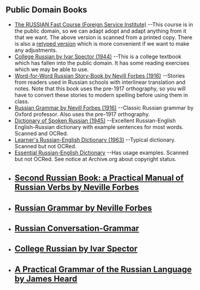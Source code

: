 ## Public Domain Books
* [The RUSSIAN Fast Course (Foreign Service Institute)](http://www.google.com/url?q=http%3A%2F%2Fwww.fsi-language-courses.net%2Ffsi-russian-language-course%2F&sa=D&sntz=1&usg=AFQjCNEhB99_oiS6NMgl4XVpy_Nm4mznxA)
	--This course is in the public domain, so we can adapt adopt and adapt
	anything from it that we want. The above version is scanned from a printed
	copy. There is also a [retyped version](http://www.google.com/url?q=http%3A%2F%2Fwww.yojik.eu%2Far01s04.xhtml&sa=D&sntz=1&usg=AFQjCNGeCz_ruAkeXe72oQ6VyHZzGiHaGw)
	which is more convenient if we want to make any adjustments.
* [College Russian by Ivar Spector (1944)](http://www.google.com/url?q=http%3A%2F%2Fbabel.hathitrust.org%2Fcgi%2Fpt%3Fid%3Dmdp.39015027651382%3Bview%3D1up%3Bseq%3D7&sa=D&sntz=1&usg=AFQjCNFw-jMxydS0U4l5lyLbDoPaDeXO3w)
	--This is a college textbook which has fallen into the public domain. It
	has some reading exercises which we may be able to use.
* [Word-for-Word Russian Story-Book by Nevill Forbes (1916)](https://books.google.com/books?id=e5oTAAAAQAAJ&printsec=frontcover&hl=ru&source=gbs_ge_summary_r&cad=0#v=onepage&q&f=false)
	--Stories from readers used in Russian schools with interlinear translation
	and notes. Note that this book uses the pre-1917 orthography, so you
	will have to convert these stories to modern spelling before using
	them in class.
* [Russian Grammar by Nevill Forbes (1916)](https://books.google.com/books?id=e5oTAAAAQAAJ&printsec=frontcover&hl=ru&source=gbs_ge_summary_r&cad=0#v=onepage&q&f=false)
	--Classic Russian grammar by Oxford professor. Also uses the pre-1917 
	orthography.
* [Dictionary of Spoken Russian (1945)](https://www.google.com/url?q=https%3A%2F%2Fen.wikisource.org%2Fwiki%2FDictionary_of_Spoken_Russian&sa=D&sntz=1&usg=AFQjCNFshEY0K39p2sFEHvPy0KrKi_MDGw)
	--Excellent Russian-English English-Russian dictionary with example
	sentences for most words. Scanned and OCRed.
* [Learner's Russian-English Dictionary (1963)](https://www.google.com/url?q=https%3A%2F%2Farchive.org%2Fdetails%2Flearnersrussiane00unse&sa=D&sntz=1&usg=AFQjCNEdSAonU4fcQbBbf2qWd5yn5uxRXQ)
	--Typical dictionary. Scanned but not OCRed.
* [Essential Russian-English Dictionary](https://www.google.com/url?q=https%3A%2F%2Farchive.org%2Fdetails%2Fessentialrussian00anpiuoft&sa=D&sntz=1&usg=AFQjCNHKpIIoqbL8nDXSAtOBV3QmkTy-AQ)
	--Has usage examples. Scanned but not OCRed. See notice at Archive.org about copyright status.
* [Second Russian Book: a Practical Manual of Russian Verbs by Neville Forbes](https://archive.org/details/secondrussianbo00forbgoog/page/n6)
	--
* [Russian Grammar by Neville Forbes](https://archive.org/details/russiangrammar00forbgoog/page/n6)
	--
* [Russian Conversation-Grammar](https://archive.org/details/russianconversat1922mott/pa)
	--
* [College Russian by Ivar Spector](https://babel.hathitrust.org/cgi/pt?id=mdp.39015027651382;view=1up;seq=7)
	--
* [A Practical Grammar of the Russian Language by James Heard](https://archive.org/details/apracticalgramm01heargoog/page/n6)
	--


